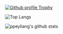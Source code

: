 [![Github profile Trophy](https://github-profile-trophy.vercel.app/?username=ppeyliang)](https://github.com/ryo-ma/github-profile-trophy)

![Top Langs](https://github-readme-stats.vercel.app/api/top-langs/?username=ppeyliang)

![ppeyliang's github stats](https://github-readme-stats.vercel.app/api?username=ppeyliang&show_icons=true&count_private=true&line_height=30&include_all_commits=true)
